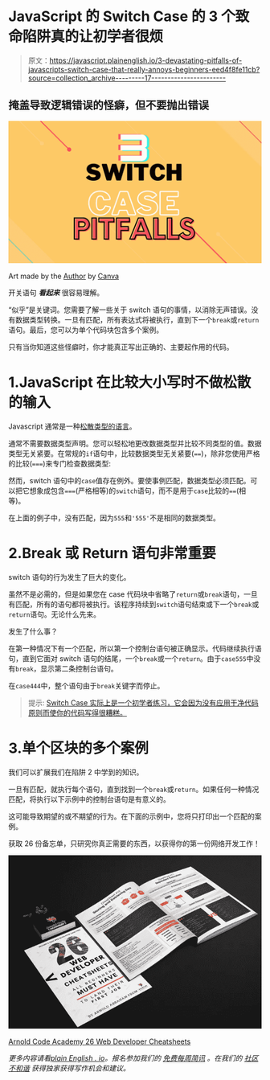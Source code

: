 # JavaScript 的 Switch Case 的 3 个致命陷阱真的让初学者很烦

> 原文：<https://javascript.plainenglish.io/3-devastating-pitfalls-of-javascripts-switch-case-that-really-annoys-beginners-eed4f8fe11cb?source=collection_archive---------17----------------------->

## 掩盖导致逻辑错误的怪癖，但不要抛出错误

![](img/ea4036b98999e9abace26ab9855d4d2f.png)

Art made by the [Author](http://www.arnoldcode.com) by [Canva](http://www.canva.com)

开关语句 ***看起来*** 很容易理解。

“似乎”是关键词。您需要了解一些关于 switch 语句的事情，以消除无声错误。没有数据类型转换。一旦有匹配，所有表达式将被执行，直到下一个`break`或`return`语句。最后，您可以为单个代码块包含多个案例。

只有当你知道这些怪癖时，你才能真正写出正确的、主要起作用的代码。

# 1.JavaScript 在比较大小写时不做松散的输入

Javascript 通常是一种[松散类型的语言](https://medium.com/front-end-weekly/the-essential-cheatsheet-javascript-vs-typescript-7a27ef187bdb)。

通常不需要数据类型声明。您可以轻松地更改数据类型并比较不同类型的值。数据类型无关紧要。在常规的`if`语句中，比较数据类型无关紧要(`==`)，除非您使用严格的比较(`===`)来专门检查数据类型:

然而，switch 语句中的`case`值存在例外。要使事例匹配，数据类型必须匹配。可以把它想象成包含`===`(严格相等)的`switch`语句，而不是用于`case`比较的`==`(相等)。

在上面的例子中，没有匹配，因为`555`和`'555'`不是相同的数据类型。

# 2.Break 或 Return 语句非常重要

switch 语句的行为发生了巨大的变化。

虽然不是必需的，但是如果您在 case 代码块中省略了`return`或`break`语句，一旦有匹配，所有的语句都将被执行。该程序持续到`switch`语句结束或下一个`break`或`return`语句。无论什么先来。

发生了什么事？

在第一种情况下有一个匹配，所以第一个控制台语句被正确显示。代码继续执行语句，直到它面对 switch 语句的结尾，一个`break`或一个`return`。由于`case555`中没有`break`，显示第二条控制台语句。

在`case444`中，整个语句由于`break`关键字而停止。

> 提示: [Switch Case 实际上是一个初学者练习，它会因为没有应用干净代码原则而使你的代码写得很糟糕。](https://towardsdatascience.com/dont-be-a-basic-coder-and-use-5-possibilities-to-avoid-the-bad-switch-case-c92402f4061?source=your_stories_page----------------------------------------)

# 3.单个区块的多个案例

我们可以扩展我们在陷阱 2 中学到的知识。

一旦有匹配，就执行每个语句，直到找到一个`break`或`return`。如果任何一种情况匹配，将执行以下示例中的控制台语句是有意义的。

这可能导致期望的或不期望的行为。在下面的示例中，您将只打印出一个匹配的案例。

获取 26 份备忘单，只研究你真正需要的东西，以获得你的第一份网络开发工作！

![](img/227a060a3bfa55f41fa795d5990e6032.png)

[Arnold Code Academy 26 Web Developer Cheatsheets](https://arnoldcodeacademy.ck.page/26-web-dev-cheat-sheets)

*更多内容请看*[*plain English . io*](http://plainenglish.io/)*。报名参加我们的* [*免费每周简讯*](http://newsletter.plainenglish.io/) *。在我们的* [*社区不和谐*](https://discord.gg/GtDtUAvyhW) *获得独家获得写作机会和建议。*